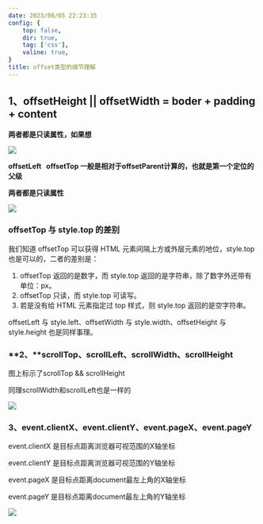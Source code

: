 ```yaml
---
date: 2023/08/05 22:23:35 
config: {
    top: false,
    dir: true,
    tag: ['css'],
    valine: true,
}
title: offset类型的细节理解
---
```


## **1、offsetHeight || offsetWidth = boder + padding + content**

**两者都是只读属性，如果想**

![](https://p1-jj.byteimg.com/tos-cn-i-t2oaga2asx/gold-user-assets/2018/4/1/16280300d2cbc0ad\~tplv-t2oaga2asx-zoom-in-crop-mark:4536:0:0:0.image)

**offsetLeft   offsetTop 一般是相对于offsetParent计算的，也就是第一个定位的父级**

**两者都是只读属性**

![](https://p1-jj.byteimg.com/tos-cn-i-t2oaga2asx/gold-user-assets/2018/4/1/162804163d195550\~tplv-t2oaga2asx-zoom-in-crop-mark:4536:0:0:0.image)

### offsetTop 与 style.top 的差别

我们知道 offsetTop 可以获得 HTML 元素间隔上方或外层元素的地位，style.top 也是可以的，二者的差别是：

1.  offsetTop 返回的是数字，而 style.top 返回的是字符串，除了数字外还带有单位：px。
2.  offsetTop 只读，而 style.top 可读写。
3.  若是没有给 HTML 元素指定过 top 样式，则 style.top 返回的是空字符串。

offsetLeft 与 style.left、offsetWidth 与 style.width、offsetHeight 与 style.height 也是同样事理。

### \*\*2、\*\*scrollTop、scrollLeft、scrollWidth、scrollHeight

图上标示了scrollTop && scrollHeight

同理scrollWidth和scrollLeft也是一样的

![](https://p1-jj.byteimg.com/tos-cn-i-t2oaga2asx/gold-user-assets/2018/4/1/1628055d0479d7c5\~tplv-t2oaga2asx-zoom-in-crop-mark:4536:0:0:0.image)

### 3、event.clientX、event.clientY、event.pageX、event.pageY

event.clientX 是目标点距离浏览器可视范围的X轴坐标

event.clientY 是目标点距离浏览器可视范围的Y轴坐标

event.pageX 是目标点距离document最左上角的X轴坐标

event.pageY 是目标点距离document最左上角的Y轴坐标

![](https://p1-jj.byteimg.com/tos-cn-i-t2oaga2asx/gold-user-assets/2018/4/1/1628064e83bb382a\~tplv-t2oaga2asx-zoom-in-crop-mark:4536:0:0:0.image)